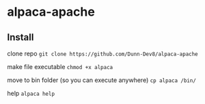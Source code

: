 # alpaca-apache

## Install

clone repo
`git clone https://github.com/Dunn-Dev8/alpaca-apache`

make file executable
`chmod +x alpaca`

move to bin folder (so you can execute anywhere)
`cp alpaca /bin/`

help
`alpaca help`

